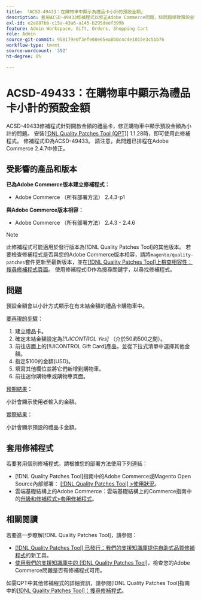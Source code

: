 ```yaml
---
title: 「ACSD-49433：在購物車中顯示為禮品卡小計的預設金額」
description: 套用ACSD-49433修補程式以修正Adobe Commerce問題，該問題導致預設金額在購物車中顯示為金額未結禮品卡的小計。
exl-id: e2a887bb-c15a-43a6-a145-b295deef399b
feature: Admin Workspace, Gift, Orders, Shopping Cart
role: Admin
source-git-commit: 958179e0f3efe08e65ea8b0c4c4e1015e3c5bb76
workflow-type: tm+mt
source-wordcount: '392'
ht-degree: 0%

---
```


# ACSD-49433：在購物車中顯示為禮品卡小計的預設金額

ACSD-49433修補程式針對開啟金額的禮品卡，修正購物車中顯示預設金額為小計的問題。 安裝[[!DNL Quality Patches Tool (QPT)]](/help/announcements/adobe-commerce-announcements/magento-quality-patches-released-new-tool-to-self-serve-quality-patches.md) 1.1.28時，即可使用此修補程式。 修補程式ID為ACSD-49433。 請注意，此問題已排程在Adobe Commerce 2.4.7中修正。

## 受影響的產品和版本

**已為Adobe Commerce版本建立修補程式：**

* Adobe Commerce （所有部署方法） 2.4.3-p1

**與Adobe Commerce版本相容：**

* Adobe Commerce （所有部署方法） 2.4.3 - 2.4.6

>[!NOTE]
>
>此修補程式可能適用於發行版本為[!DNL Quality Patches Tool]的其他版本。 若要檢查修補程式是否與您的Adobe Commerce版本相容，請將`magento/quality-patches`套件更新至最新版本，並在[[!DNL Quality Patches Tool]上檢查相容性：搜尋修補程式頁面](https://experienceleague.adobe.com/tools/commerce-quality-patches/index.html?lang=zh-Hant)。 使用修補程式ID作為搜尋關鍵字，以尋找修補程式。

## 問題

預設金額會以小計方式顯示在有未結金額的禮品卡購物車中。

<u>要再現的步驟</u>：

1. 建立禮品卡。
1. 確定未結金額設定為&#x200B;*[!UICONTROL Yes]* （介於$50到$500之間）。
1. 前往店面上的[!UICONTROL Gift Card]產品，並從下拉式清單中選擇其他金額。
1. 指定$100的金額(USD)。
1. 填寫其他欄位並將它們新增到購物車。
1. 前往迷你購物車或購物車頁面。

<u>預期結果</u>：

小計會顯示使用者輸入的金額。

<u>實際結果</u>：

小計會顯示預設的禮品卡金額。

## 套用修補程式

若要套用個別修補程式，請根據您的部署方法使用下列連結：

* [!DNL Quality Patches Tool]指南中的Adobe Commerce或Magento Open Source內部部署： [[!DNL Quality Patches Tool] >使用狀況](https://experienceleague.adobe.com/docs/commerce-operations/tools/quality-patches-tool/usage.html?lang=zh-Hant)。
* 雲端基礎結構上的Adobe Commerce：雲端基礎結構上的Commerce指南中的[升級和修補程式>套用修補程式](https://experienceleague.adobe.com/docs/commerce-cloud-service/user-guide/develop/upgrade/apply-patches.html?lang=zh-Hant)。

## 相關閱讀

若要進一步瞭解[!DNL Quality Patches Tool]，請參閱：

* [[!DNL Quality Patches Tool] 已發行：我們的支援知識庫提供自助式品質修補程式](/help/announcements/adobe-commerce-announcements/magento-quality-patches-released-new-tool-to-self-serve-quality-patches.md)的新工具。
* [使用我們的支援知識庫中的 [!DNL Quality Patches Tool]](/help/support-tools/patches-available-in-qpt-tool/check-patch-for-magento-issue-with-magento-quality-patches.md)，檢查您的Adobe Commerce問題是否有修補程式可用。

如需QPT中其他修補程式的詳細資訊，請參閱[!DNL Quality Patches Tool]指南中的[[!DNL Quality Patches Tool]：搜尋修補程式](https://experienceleague.adobe.com/tools/commerce-quality-patches/index.html?lang=zh-Hant)。
